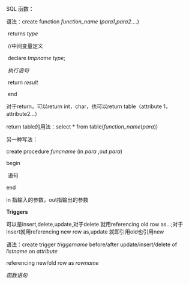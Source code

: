 SQL 函数：

语法：create function *function_name* (*para1*,*para2*....)

​				returns *type*

​				//中间变量定义

​				declare *tmpname* *type*;

​				*执行语句*

​				return *result*

​			end

对于return，可以return int，char，也可以return table（attribute 1，attribute2...）

return table的用法：select * from table(*function_name*(*para*))

另一种写法：

create procedure *funcname* (in *para* ,out *para*)

begin

​	语句

end

in 指输入的参数，out指输出的参数



**Triggers**

可以是insert,delete,update,对于delete 就用referencing old row as...;对于insert就用referencing new row as,update 就即引用old也引用new

语法：create trigger *triggername* before/after update/insert/delete of *listname* on *attribute*

referencing new/old row as *rowname*

*函数语句*

